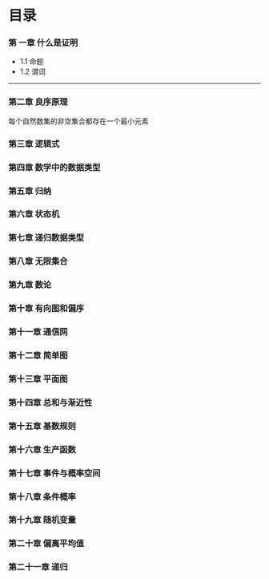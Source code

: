 # 目录



### 第 一章 什么是证明  <a id="zheng-ming-di-yi-zhang-shen-me-shi-zheng-ming"></a>

* 1.1 命题
* 1.2 谓词

  
****

### 第二章 良序原理 

每个自然数集的非空集合都存在一个最小元素 

### 第三章 逻辑式 

### 第四章 数学中的数据类型 

### 第五章 归纳 

### 第六章 状态机

###  第七章 递归数据类型 

### 第八章 无限集合

###  第九章 数论

###  第十章 有向图和偏序 

### 第十一章 通信网

###  第十二章 简单图 

### 第十三章 平面图 

### 第十四章 总和与渐近性 

### 第十五章 基数规则 

### 第十六章 生产函数 

### 第十七章 事件与概率空间 

### 第十八章 条件概率 

### 第十九章 随机变量 

### 第二十章 偏离平均值 

### 第二十一章 递归

